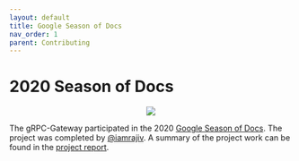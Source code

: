 ```yaml
---
layout: default
title: Google Season of Docs
nav_order: 1
parent: Contributing
---
```


# 2020 Season of Docs

<div align="center">
<img src="https://developers.google.com/season-of-docs/images/logo/SeasonofDocs_Logo_SecondaryGrey_300ppi.png" />
</div>

The gRPC-Gateway participated in the 2020 [Google Season of Docs](https://g.co/seasonofdocs).
The project was completed by [@iamrajiv](https://github.com/iamrajiv). A summary of the project
work can be found in the
[project report](https://github.com/iamrajiv/GSoD-2020/blob/master/GSoD_2020_Project_Report.md).
